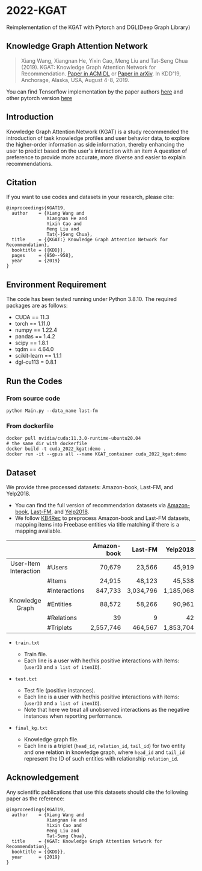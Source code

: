# 2022-KGAT
Reimplementation of the KGAT with Pytorch and DGL(Deep Graph Library) 
## Knowledge Graph Attention Network
>Xiang Wang, Xiangnan He, Yixin Cao, Meng Liu and Tat-Seng Chua (2019). KGAT: Knowledge Graph Attention Network for Recommendation. [Paper in ACM DL](https://dl.acm.org/authorize.cfm?key=N688414) or [Paper in arXiv](https://arxiv.org/abs/1905.07854). In KDD'19, Anchorage, Alaska, USA, August 4-8, 2019.

You can find Tensorflow implementation by the paper authors [here](https://github.com/xiangwang1223/knowledge_graph_attention_network) and other pytorch version [here](https://github.com/LunaBlack/KGAT-pytorch)


## Introduction
Knowledge Graph Attention Network (KGAT) is a study recommended the introduction of task knowledge profiles and user behavior data, to explore the higher-order information as side information, thereby enhancing the user to predict based on the user's interaction with an item A question of preference to provide more accurate, more diverse and easier to explain recommendations.

## Citation
If you want to use codes and datasets in your research, please cite:
```
@inproceedings{KGAT19,
  author    = {Xiang Wang and
               Xiangnan He and
               Yixin Cao and
               Meng Liu and
               Tat{-}Seng Chua},
  title     = {{KGAT:} Knowledge Graph Attention Network for Recommendation},
  booktitle = {{KDD}},
  pages     = {950--958},
  year      = {2019}
}
```

## Environment Requirement
The code has been tested running under Python 3.8.10. The required packages are as follows:
* CUDA == 11.3
* torch == 1.11.0
* numpy == 1.22.4
* pandas == 1.4.2
* scipy == 1.8.1
* tqdm == 4.64.0
* scikit-learn == 1.1.1
* dgl-cu113 = 0.8.1

## Run the Codes
### From source code
```
python Main.py --data_name last-fm
```
### From dockerfile
```
docker pull nvidia/cuda:11.3.0-runtime-ubuntu20.04
# the same dir with dockerfile
docker build -t cuda_2022_kgat:demo .
docker run -it --gpus all --name KGAT_container cuda_2022_kgat:demo
```


## Dataset
We provide three processed datasets: Amazon-book, Last-FM, and Yelp2018.
* You can find the full version of recommendation datasets via [Amazon-book](http://jmcauley.ucsd.edu/data/amazon), [Last-FM](http://www.cp.jku.at/datasets/LFM-1b/), and [Yelp2018](https://www.yelp.com/dataset/challenge).
* We follow [KB4Rec](https://github.com/RUCDM/KB4Rec) to preprocess Amazon-book and Last-FM datasets, mapping items into Freebase entities via title matching if there is a mapping available.

| | | Amazon-book | Last-FM | Yelp2018 |
|:---:|:---|---:|---:|---:|
|User-Item Interaction| #Users | 70,679 | 23,566 | 45,919|
| | #Items | 24,915 | 48,123 | 45,538|
| | #Interactions | 847,733 | 3,034,796 | 1,185,068|
|Knowledge Graph | #Entities | 88,572 | 58,266 | 90,961|
| | #Relations | 39 | 9 | 42 |
| | #Triplets | 2,557,746 | 464,567 | 1,853,704|


* `train.txt`
  * Train file.
  * Each line is a user with her/his positive interactions with items: (`userID` and `a list of itemID`).
  
* `test.txt`
  * Test file (positive instances).
  * Each line is a user with her/his positive interactions with items: (`userID` and `a list of itemID`).
  * Note that here we treat all unobserved interactions as the negative instances when reporting performance.
  
* `final_kg.txt`
  * Knowledge graph file.
  * Each line is a triplet (`head_id`, `relation_id`, `tail_id`) for two entity and one relation in knowledge graph, where `head_id` and `tail_id` represent the ID of such entities with relationship `relation_id`.

## Acknowledgement
Any scientific publications that use this datasets should cite the following paper as the reference:
```
@inproceedings{KGAT19,
  author    = {Xiang Wang and
               Xiangnan He and
               Yixin Cao and
               Meng Liu and
               Tat-Seng Chua},
  title     = {KGAT: Knowledge Graph Attention Network for Recommendation},
  booktitle = {{KDD}},
  year      = {2019}
}
```
